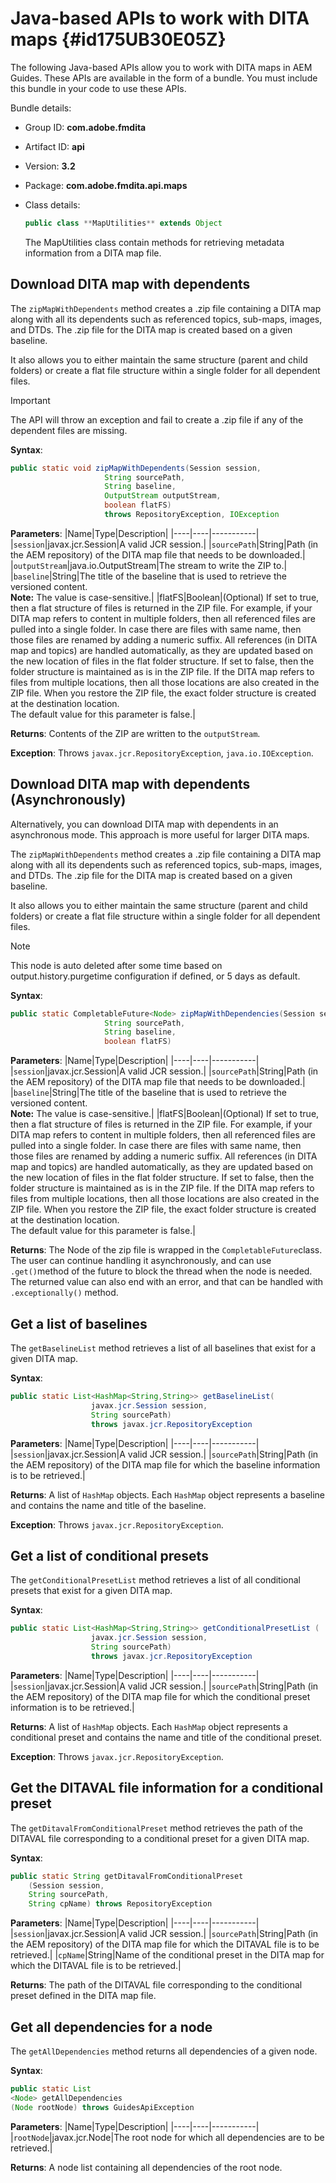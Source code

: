 # Java-based APIs to work with DITA maps {#id175UB30E05Z}

The following Java-based APIs allow you to work with DITA maps in AEM Guides. These APIs are available in the form of a bundle. You must include this bundle in your code to use these APIs.

Bundle details:

- Group ID: **com.adobe.fmdita**

- Artifact ID: **api**

- Version: **3.2**

- Package: **com.adobe.fmdita.api.maps**

- Class details:

    ```JAVA
    public class **MapUtilities** extends Object
    ```

    The MapUtilities class contain methods for retrieving metadata information from a DITA map file.


## Download DITA map with dependents 

The `zipMapWithDependents` method creates a .zip file containing a DITA map along with all its dependents such as referenced topics, sub-maps, images, and DTDs. The .zip file for the DITA map is created based on a given baseline.

It also allows you to either maintain the same structure \(parent and child folders\) or create a flat file structure within a single folder for all dependent files.

>[!IMPORTANT]
>
> The API will throw an exception and fail to create a .zip file if any of the dependent files are missing.

**Syntax**:

```JAVA
public static void zipMapWithDependents(Session session, 
                     String sourcePath, 
                     String baseline, 
                     OutputStream outputStream,
                     boolean flatFS) 
                     throws RepositoryException, IOException
```

**Parameters**:
|Name|Type|Description|
|----|----|-----------|
|`session`|javax.jcr.Session|A valid JCR session.|
|`sourcePath`|String|Path \(in the AEM repository\) of the DITA map file that needs to be downloaded.|
|`outputStream`|java.io.OutputStream|The stream to write the ZIP to.|
|`baseline`|String|The title of the baseline that is used to retrieve the versioned content. <br> **Note:** The value is case-sensitive.|
|flatFS|Boolean|\(Optional\) If set to true, then a flat structure of files is returned in the ZIP file. For example, if your DITA map refers to content in multiple folders, then all referenced files are pulled into a single folder. In case there are files with same name, then those files are renamed by adding a numeric suffix. All references \(in DITA map and topics\) are handled automatically, as they are updated based on the new location of files in the flat folder structure. If set to false, then the folder structure is maintained as is in the ZIP file. If the DITA map refers to files from multiple locations, then all those locations are also created in the ZIP file. When you restore the ZIP file, the exact folder structure is created at the destination location. <br> The default value for this parameter is false.|

**Returns**:
Contents of the ZIP are written to the `outputStream`.

**Exception**:
Throws ``javax.jcr.RepositoryException``, `java.io.IOException`.

## Download DITA map with dependents \(Asynchronously\) 

Alternatively, you can download DITA map with dependents in an asynchronous mode. This approach is more useful for larger DITA maps.

The `zipMapWithDependents` method creates a .zip file containing a DITA map along with all its dependents such as referenced topics, sub-maps, images, and DTDs. The .zip file for the DITA map is created based on a given baseline.

It also allows you to either maintain the same structure \(parent and child folders\) or create a flat file structure within a single folder for all dependent files.

>[!NOTE]
>
> This node is auto deleted after some time based on output.history.purgetime configuration if defined, or 5 days as default.

**Syntax**:

```JAVA
public static CompletableFuture<Node> zipMapWithDependencies(Session session,
                     String sourcePath, 
                     String baseline, 
                     boolean flatFS) 
```

**Parameters**:
|Name|Type|Description|
|----|----|-----------|
|`session`|javax.jcr.Session|A valid JCR session.|
|`sourcePath`|String|Path \(in the AEM repository\) of the DITA map file that needs to be downloaded.|
|`baseline`|String|The title of the baseline that is used to retrieve the versioned content. <br> **Note:** The value is case-sensitive.|
|flatFS|Boolean|\(Optional\) If set to true, then a flat structure of files is returned in the ZIP file. For example, if your DITA map refers to content in multiple folders, then all referenced files are pulled into a single folder. In case there are files with same name, then those files are renamed by adding a numeric suffix. All references \(in DITA map and topics\) are handled automatically, as they are updated based on the new location of files in the flat folder structure. If set to false, then the folder structure is maintained as is in the ZIP file. If the DITA map refers to files from multiple locations, then all those locations are also created in the ZIP file. When you restore the ZIP file, the exact folder structure is created at the destination location.<br>
The default value for this parameter is false.|

**Returns**:
The Node of the zip file is wrapped in the `CompletableFuture`class. The user can continue handling it asynchronously, and can use `.get()`method of the future to block the thread when the node is needed. The returned value can also end with an error, and that can be handled with `.exceptionally()` method.

## Get a list of baselines 

The ``getBaselineList`` method retrieves a list of all baselines that exist for a given DITA map.

**Syntax**:

```JAVA
public static List<HashMap<String,String>> getBaselineList( 
                  javax.jcr.Session session, 
                  String sourcePath)
                  throws javax.jcr.RepositoryException
```

**Parameters**:
|Name|Type|Description|
|----|----|-----------|
|`session`|javax.jcr.Session|A valid JCR session.|
|`sourcePath`|String|Path \(in the AEM repository\) of the DITA map file for which the baseline information is to be retrieved.|

**Returns**:
A list of `HashMap` objects. Each `HashMap` object represents a baseline and contains the name and title of the baseline.

**Exception**:
Throws ``javax.jcr.RepositoryException``.

## Get a list of conditional presets 

The ``getConditionalPresetList`` method retrieves a list of all conditional presets that exist for a given DITA map.

**Syntax**:

```JAVA
public static List<HashMap<String,String>> getConditionalPresetList (
                  javax.jcr.Session session,
                  String sourcePath)
                  throws javax.jcr.RepositoryException
```

**Parameters**:
|Name|Type|Description|
|----|----|-----------|
|`session`|javax.jcr.Session|A valid JCR session.|
|`sourcePath`|String|Path \(in the AEM repository\) of the DITA map file for which the conditional preset information is to be retrieved.|

**Returns**:
A list of `HashMap` objects. Each `HashMap` object represents a conditional preset and contains the name and title of the conditional preset.

**Exception**:
Throws ``javax.jcr.RepositoryException``.

## Get the DITAVAL file information for a conditional preset 

The ``getDitavalFromConditionalPreset`` method retrieves the path of the DITAVAL file corresponding to a conditional preset for a given DITA map.

**Syntax**:

```JAVA
public static String getDitavalFromConditionalPreset
    (Session session,
    String sourcePath, 
    String cpName) throws RepositoryException
```

**Parameters**:
|Name|Type|Description|
|----|----|-----------|
|`session`|javax.jcr.Session|A valid JCR session.|
|`sourcePath`|String|Path \(in the AEM repository\) of the DITA map file for which the DITAVAL file is to be retrieved.|
|`cpName`|String|Name of the conditional preset in the DITA map for which the DITAVAL file is to be retrieved.|

**Returns**:
The path of the  DITAVAL file corresponding to the conditional preset defined in the DITA map file.

## Get all dependencies for a node 

The ``getAllDependencies`` method returns all dependencies of a given node.

**Syntax**:

```JAVA
public static List
<Node> getAllDependencies 
(Node rootNode) throws GuidesApiException
```

**Parameters**:
|Name|Type|Description|
|----|----|-----------|
|`rootNode`|javax.jcr.Node|The root node for which all dependencies are to be retrieved.|

**Returns**:
A node list containing all dependencies of the root node.

